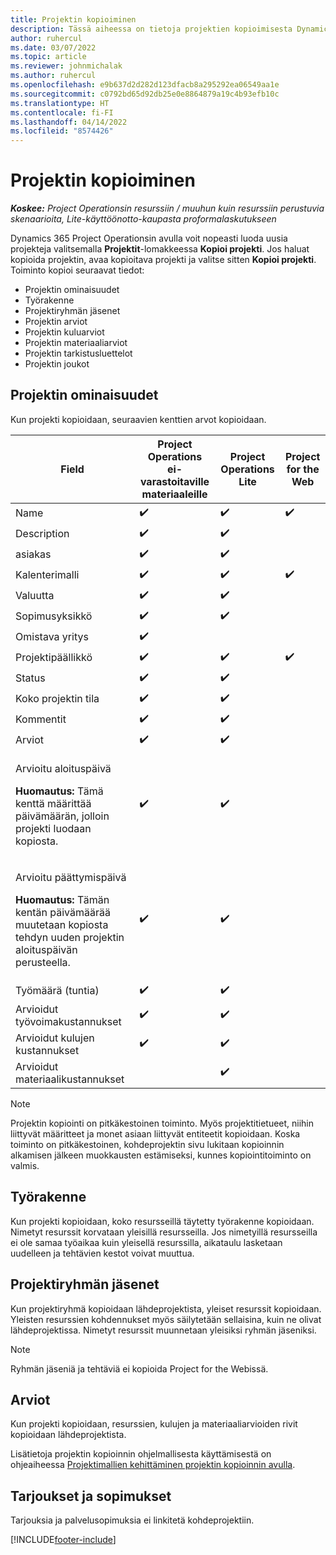 ```yaml
---
title: Projektin kopioiminen
description: Tässä aiheessa on tietoja projektien kopioimisesta Dynamics 365 Project Operationsissa.
author: ruhercul
ms.date: 03/07/2022
ms.topic: article
ms.reviewer: johnmichalak
ms.author: ruhercul
ms.openlocfilehash: e9b637d2d282d123dfacb8a295292ea06549aa1e
ms.sourcegitcommit: c0792bd65d92db25e0e8864879a19c4b93efb10c
ms.translationtype: HT
ms.contentlocale: fi-FI
ms.lasthandoff: 04/14/2022
ms.locfileid: "8574426"
---
```

# <a name="copy-a-project"></a>Projektin kopioiminen

_**Koskee:** Project Operationsin resurssiin / muuhun kuin resurssiin perustuvia skenaarioita, Lite-käyttöönotto-kaupasta proformalaskutukseen_

Dynamics 365 Project Operationsin avulla voit nopeasti luoda uusia projekteja valitsemalla **Projektit**-lomakkeessa **Kopioi projekti**. Jos haluat kopioida projektin, avaa kopioitava projekti ja valitse sitten **Kopioi projekti**. Toiminto kopioi seuraavat tiedot:

- Projektin ominaisuudet 
- Työrakenne
- Projektiryhmän jäsenet
- Projektin arviot
- Projektin kuluarviot
- Projektin materiaaliarviot
- Projektin tarkistusluettelot
- Projektin joukot

## <a name="project-properties"></a>Projektin ominaisuudet

Kun projekti kopioidaan, seuraavien kenttien arvot kopioidaan.

| Field | Project Operations ei-varastoitaville materiaaleille | Project Operations Lite | Project for the Web |
|-------|------------------------------------------|-------------------------|---------------------|
| Name | :heavy_check_mark: | :heavy_check_mark: | :heavy_check_mark: |
| Description | :heavy_check_mark: | :heavy_check_mark: | |
| asiakas | :heavy_check_mark: | :heavy_check_mark: | |
| Kalenterimalli | :heavy_check_mark: | :heavy_check_mark: | :heavy_check_mark: |
| Valuutta | :heavy_check_mark: | :heavy_check_mark: | |
| Sopimusyksikkö | :heavy_check_mark: | :heavy_check_mark: | |
| Omistava yritys | :heavy_check_mark: | | |
| Projektipäällikkö | :heavy_check_mark: | :heavy_check_mark: | :heavy_check_mark: |
| Status | :heavy_check_mark: | :heavy_check_mark: | |
| Koko projektin tila | :heavy_check_mark: | :heavy_check_mark: | |
| Kommentit | :heavy_check_mark: | :heavy_check_mark: | |
| Arviot | :heavy_check_mark: | :heavy_check_mark: | |
| <p>Arvioitu aloituspäivä</p><p><strong>Huomautus:</strong> Tämä kenttä määrittää päivämäärän, jolloin projekti luodaan kopiosta. | :heavy_check_mark: | :heavy_check_mark: | |
| <p>Arvioitu päättymispäivä</p><p><strong>Huomautus:</strong> Tämän kentän päivämäärää muutetaan kopiosta tehdyn uuden projektin aloituspäivän perusteella.</p> | :heavy_check_mark: | :heavy_check_mark: | |
| Työmäärä (tuntia) | :heavy_check_mark: | :heavy_check_mark: | |
| Arvioidut työvoimakustannukset | :heavy_check_mark: | :heavy_check_mark: | |
| Arvioidut kulujen kustannukset | :heavy_check_mark: | :heavy_check_mark: | |
| Arvioidut materiaalikustannukset | | :heavy_check_mark: | |

> [!NOTE]
> Projektin kopiointi on pitkäkestoinen toiminto. Myös projektitietueet, niihin liittyvät määritteet ja monet asiaan liittyvät entiteetit kopioidaan. Koska toiminto on pitkäkestoinen, kohdeprojektin sivu lukitaan kopioinnin alkamisen jälkeen muokkausten estämiseksi, kunnes kopiointitoiminto on valmis.

## <a name="work-breakdown-structure"></a>Työrakenne

Kun projekti kopioidaan, koko resursseillä täytetty työrakenne kopioidaan. Nimetyt resurssit korvataan yleisillä resursseilla. Jos nimetyillä resursseilla ei ole samaa työaikaa kuin yleisellä resurssilla, aikataulu lasketaan uudelleen ja tehtävien kestot voivat muuttua.

## <a name="project-team-members"></a>Projektiryhmän jäsenet

Kun projektiryhmä kopioidaan lähdeprojektista, yleiset resurssit kopioidaan. Yleisten resurssien kohdennukset myös säilytetään sellaisina, kuin ne olivat lähdeprojektissa. Nimetyt resurssit muunnetaan yleisiksi ryhmän jäseniksi.

> [!NOTE]
> Ryhmän jäseniä ja tehtäviä ei kopioida Project for the Webissä.

## <a name="estimates"></a>Arviot

Kun projekti kopioidaan, resurssien, kulujen ja materiaaliarvioiden rivit kopioidaan lähdeprojektista. 

Lisätietoja projektin kopioinnin ohjelmallisesta käyttämisestä on ohjeaiheessa [Projektimallien kehittäminen projektin kopioinnin avulla](dev-copy-project.md).

## <a name="quotes-and-contracts"></a>Tarjoukset ja sopimukset

Tarjouksia ja palvelusopimuksia ei linkitetä kohdeprojektiin.

[!INCLUDE[footer-include](../includes/footer-banner.md)]
